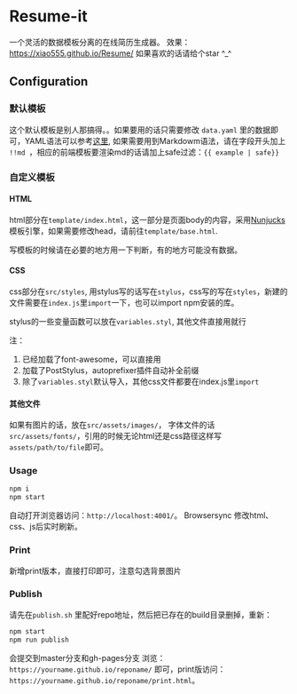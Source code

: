 Resume-it
======
一个灵活的数据模板分离的在线简历生成器。
效果：https://xiao555.github.io/Resume/
如果喜欢的话请给个star ^_^
## Configuration
### 默认模板

这个默认模板是别人那搞得。。如果要用的话只需要修改 `data.yaml` 里的数据即可，YAML语法可以参考[这里](http://www.ruanyifeng.com/blog/2016/07/yaml.html), 如果需要用到Markdowm语法，请在字段开头加上 `!!md `，相应的前端模板要渲染md的话请加上safe过滤：`{{ example | safe}}`

### 自定义模板
#### HTML
html部分在`template/index.html`，这一部分是页面body的内容，采用[Nunjucks](https://mozilla.github.io/nunjucks/)模板引擎，如果需要修改head，请前往`template/base.html`.

写模板的时候请在必要的地方用一下判断，有的地方可能没有数据。

#### CSS

css部分在`src/styles`, 用stylus写的话写在`stylus`，css写的写在`styles`，新建的文件需要在`index.js`里`import`一下，也可以import npm安装的库。

stylus的一些变量函数可以放在`variables.styl`, 其他文件直接用就行

注：
1. 已经加载了font-awesome，可以直接用
2. 加载了PostStylus，autoprefixer插件自动补全前缀
3. 除了`variables.styl`默认导入，其他css文件都要在index.js里`import`

#### 其他文件

如果有图片的话，放在`src/assets/images/`， 字体文件的话`src/assets/fonts/`，引用的时候无论html还是css路径这样写`assets/path/to/file`即可。

### Usage

```javascript
npm i
npm start
```
自动打开浏览器访问：`http://localhost:4001/`。
Browsersync 修改html、css、js后实时刷新。

### Print

新增print版本，直接打印即可，注意勾选背景图片

### Publish

请先在`publish.sh` 里配好repo地址，然后把已存在的build目录删掉，重新：

```javascript
npm start
npm run publish
```
会提交到master分支和gh-pages分支
浏览：`https://yourname.github.io/reponame/` 即可，print版访问：`https://yourname.github.io/reponame/print.html`。